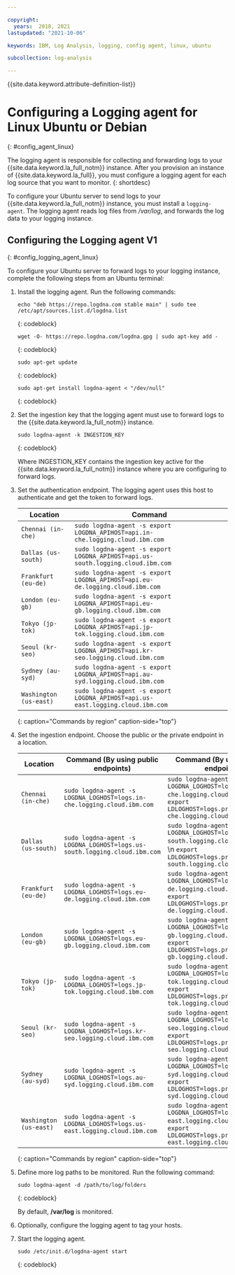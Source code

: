 ```yaml
---

copyright:
  years:  2018, 2021
lastupdated: "2021-10-06"

keywords: IBM, Log Analysis, logging, config agent, linux, ubuntu

subcollection: log-analysis

---
```


{{site.data.keyword.attribute-definition-list}}

# Configuring a Logging agent for Linux Ubuntu or Debian
{: #config_agent_linux}

The logging agent is responsible for collecting and forwarding logs to your {{site.data.keyword.la_full_notm}} instance. After you provision an instance of {{site.data.keyword.la_full}}, you must configure a logging agent for each log source that you want to monitor.
{: shortdesc}


To configure your Ubuntu server to send logs to your {{site.data.keyword.la_full_notm}} instance, you must install a `logging-agent`. The logging agent reads log files from */var/log*, and forwards the log data to your logging instance.


## Configuring the Logging agent V1
{: #config_logging_agent_linux}

To configure your Ubuntu server to forward logs to your logging instance, complete the following steps from an Ubuntu terminal:

1. Install the logging agent. Run the following commands:

    ```text
    echo "deb https://repo.logdna.com stable main" | sudo tee /etc/apt/sources.list.d/logdna.list
    ```
    {: codeblock}

    ```text
    wget -O- https://repo.logdna.com/logdna.gpg | sudo apt-key add -
    ```
    {: codeblock}

    ```text
    sudo apt-get update
    ```
    {: codeblock}

    ```text
    sudo apt-get install logdna-agent < "/dev/null"
    ```
    {: codeblock}
2. Set the ingestion key that the logging agent must use to forward logs to the {{site.data.keyword.la_full_notm}} instance.  

    ```text
    sudo logdna-agent -k INGESTION_KEY
    ```
    {: codeblock}

    Where INGESTION_KEY contains the ingestion key active for the {{site.data.keyword.la_full_notm}} instance where you are configuring to forward logs.

3. Set the authentication endpoint. The logging agent uses this host to authenticate and get the token to forward logs. 

    | Location               | Command                                                                         |
    |------------------------|---------------------------------------------------------------------------------|
    | `Chennai (in-che)`     | `sudo logdna-agent -s export LOGDNA_APIHOST=api.in-che.logging.cloud.ibm.com`   |
    | `Dallas (us-south)`    | `sudo logdna-agent -s export LOGDNA_APIHOST=api.us-south.logging.cloud.ibm.com` |
    | `Frankfurt (eu-de)`    | `sudo logdna-agent -s export LOGDNA_APIHOST=api.eu-de.logging.cloud.ibm.com`    |
    | `London (eu-gb)`       | `sudo logdna-agent -s export LOGDNA_APIHOST=api.eu-gb.logging.cloud.ibm.com`    |
    | `Tokyo (jp-tok)`       | `sudo logdna-agent -s export LOGDNA_APIHOST=api.jp-tok.logging.cloud.ibm.com`   |
    | `Seoul (kr-seo)`       | `sudo logdna-agent -s export LOGDNA_APIHOST=api.kr-seo.logging.cloud.ibm.com`   |
    | `Sydney (au-syd)`      | `sudo logdna-agent -s export LOGDNA_APIHOST=api.au-syd.logging.cloud.ibm.com`   |
    | `Washington (us-east)` | `sudo logdna-agent -s export LOGDNA_APIHOST=api.us-east.logging.cloud.ibm.com`  |
    {: caption="Commands by region" caption-side="top"}

4. Set the ingestion endpoint. Choose the public or the private endpoint in a location.

    | Location               | Command (By using public endpoints)                                       | Command (By using private endpoints)                                                                                                                     |
    |------------------------|---------------------------------------------------------------------------|----------------------------------------------------------------------------------------------------------------------------------------------------------|
    | `Chennai (in-che)`     | `sudo logdna-agent -s LOGDNA_LOGHOST=logs.in-che.logging.cloud.ibm.com`   | `sudo logdna-agent -s LOGDNA_LOGHOST=logs.private.in-che.logging.cloud.ibm.com`  \n  \n `export LDLOGHOST=logs.private.in-che.logging.cloud.ibm.com`     |
    | `Dallas (us-south)`    | `sudo logdna-agent -s LOGDNA_LOGHOST=logs.us-south.logging.cloud.ibm.com` | `sudo logdna-agent -s LOGDNA_LOGHOST=logs.private.us-south.logging.cloud.ibm.com`  \n  \n `export LDLOGHOST=logs.private.us-south.logging.cloud.ibm.com` |
    | `Frankfurt (eu-de)`    | `sudo logdna-agent -s LOGDNA_LOGHOST=logs.eu-de.logging.cloud.ibm.com`    | `sudo logdna-agent -s LOGDNA_LOGHOST=logs.private.eu-de.logging.cloud.ibm.com`  \n  \n `export LDLOGHOST=logs.private.eu-de.logging.cloud.ibm.com`       |
    | `London (eu-gb)`       | `sudo logdna-agent -s LOGDNA_LOGHOST=logs.eu-gb.logging.cloud.ibm.com`    | `sudo logdna-agent -s LOGDNA_LOGHOST=logs.private.eu-gb.logging.cloud.ibm.com`  \n  \n `export LDLOGHOST=logs.private.eu-gb.logging.cloud.ibm.com`       |
    | `Tokyo (jp-tok)`       | `sudo logdna-agent -s LOGDNA_LOGHOST=logs.jp-tok.logging.cloud.ibm.com`   | `sudo logdna-agent -s LOGDNA_LOGHOST=logs.private.jp-tok.logging.cloud.ibm.com`  \n  \n `export LDLOGHOST=logs.private.jp-tok.logging.cloud.ibm.com`     |
    | `Seoul (kr-seo)`       | `sudo logdna-agent -s LOGDNA_LOGHOST=logs.kr-seo.logging.cloud.ibm.com`   | `sudo logdna-agent -s LOGDNA_LOGHOST=logs.private.kr-seo.logging.cloud.ibm.com`  \n  \n `export LDLOGHOST=logs.private.kr-seo.logging.cloud.ibm.com`     |
    | `Sydney (au-syd)`      | `sudo logdna-agent -s LOGDNA_LOGHOST=logs.au-syd.logging.cloud.ibm.com`   | `sudo logdna-agent -s LOGDNA_LOGHOST=logs.private.au-syd.logging.cloud.ibm.com`  \n  \n `export LDLOGHOST=logs.private.au-syd.logging.cloud.ibm.com`     |
    | `Washington (us-east)` | `sudo logdna-agent -s LOGDNA_LOGHOST=logs.us-east.logging.cloud.ibm.com`  | `sudo logdna-agent -s LOGDNA_LOGHOST=logs.private.us-east.logging.cloud.ibm.com`  \n  \n `export LDLOGHOST=logs.private.us-east.logging.cloud.ibm.com`   |
    {: caption="Commands by region" caption-side="top"}

5. Define more log paths to be monitored. Run the following command:

    ```text
    sudo logdna-agent -d /path/to/log/folders
    ```
    {: codeblock}

    By default, **/var/log** is monitored.

6. Optionally, configure the logging agent to tag your hosts.

7. Start the logging agent.

    ```text
    sudo /etc/init.d/logdna-agent start
    ```
    {: codeblock}

